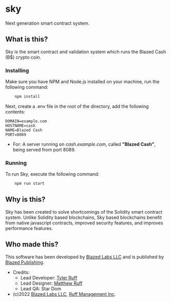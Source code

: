 # sky
Next generation smart contract system.

## What is this?
Sky is the smart contract and validation system which runs the Blazed Cash (B$) crypto coin.

### Installing
Make sure you have NPM and Node.js installed on your machine, run the following command:
```sh
    npm install
```

Next, create a .env file in the root of the directory, add the following contents:
```
DOMAIN=example.com
HOSTNAME=cash
NAME=Blazed Cash
PORT=8089
```

* For: A server running on *cash.example.com*, called **"Blazed Cash"**, being served from port 8089.

### Running
To run Sky, execute the following command:
```sh
    npm run start
```

## Why is this?
Sky has been created to solve shortcomings of the Solidity smart contract system. Unlike Solidity based blockchains, Sky based blockchains benefit from native javascript contracts, improved security features, and improves performance features.

## Who made this?
This software has been developed by [Blazed Labs LLC](https://blazed.company/) and is published by [Blazed Publishing](https://blazed.xyz/).
* Credits:
  * Lead Developer: [Tyler Ruff](https://tyler-ruff.com/)
  * Lead Designer: [Matthew Ruff](https://github.com/matt-ruff)
  * Lead QA: Star Dom
* (c)2022 [Blazed Labs LLC](https://blazedlabs.com/), [Ruff Management Inc](https://ruff-manage.com/).